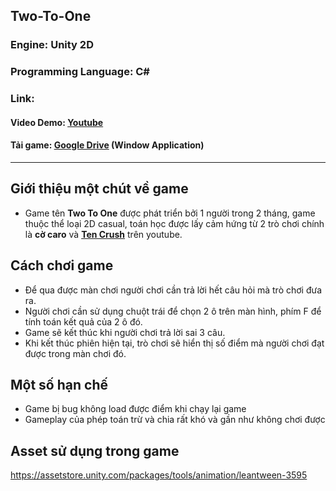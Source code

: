 ## Two-To-One 
### Engine: Unity 2D
### Programming Language: C#
### Link:
#### Video Demo: [Youtube](https://youtu.be/zcZnKpUGgD4 "GoogleDrive")
#### Tải game: [Google Drive](https://drive.google.com/file/d/1r31vvh5_dk3SvK_wm2D5N5Tte-Oikfet/view?usp=sharing "GoogleDrive") (Window Application)
***
## Giới thiệu một chút về game

- Game tên **Two To One** được phát triển bởi 1 người trong 2 tháng, game thuộc thể loại 2D casual, toán học được lấy cảm hứng
từ 2 trò chơi chính là **cờ caro** và **[**Ten Crush**](https://www.youtube.com/shorts/cOfEM2ubNb8 "YoutubeLink")** trên youtube.
## Cách chơi game

- Để qua được màn chơi người chơi cần trả lời hết câu hỏi mà trò chơi đưa ra.
- Người chơi cần sử dụng chuột trái để chọn 2 ô trên màn hình, phím F để tính toán kết quả của 2 ô đó.
- Game sẽ kết thúc khi người chơi trả lời sai 3 câu.
- Khi kết thúc phiên hiện tại, trò chơi sẽ hiển thị số điểm mà người chơi đạt được trong màn chơi đó.

## Một số hạn chế
- Game bị bug không load được điểm khi chạy lại game
- Gameplay của phép toán trừ và chia rất khó và gần như không chơi được

## Asset sử dụng trong game
https://assetstore.unity.com/packages/tools/animation/leantween-3595
